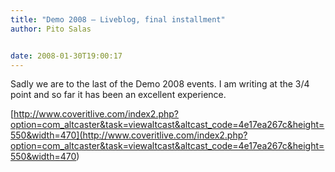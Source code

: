 ```yaml
---
title: "Demo 2008 – Liveblog, final installment"
author: Pito Salas


date: 2008-01-30T19:00:17
---
```




Sadly we are to the last of the Demo 2008 events. I am writing at the 3/4
point and so far it has been an excellent experience.

[http://www.coveritlive.com/index2.php?option=com_altcaster&task=viewaltcast&altcast_code=4e17ea267c&height=550&width=470](<http://www.coveritlive.com/index2.php?option=com_altcaster&task=viewaltcast&altcast_code=4e17ea267c&height=550&width=470>)


